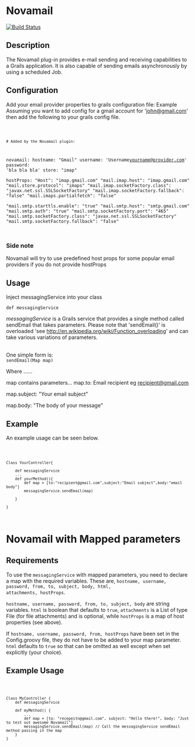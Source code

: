 Novamail
========

[![Build Status](https://travis-ci.org/Novadge/novamail.svg?branch=master)](https://travis-ci.org/Novadge/novamail)
<h2>Description</h2>

The Novamail plug-in provides e-mail sending and receiving capabilities to a Grails application. It is also capable of sending emails asynchronously by using a scheduled Job.

<h2>Configuration</h2>

Add your email provider properties to grails configuration file: Example
Assuming you want to add config for a gmail account for 'john@gmail.com' then add the following to your grails config file.

<code>

    # Added by the Novamail plugin:
novamail:
    hostname: "Gmail"
    username: 'Username<yourname@provider.com>'
    password: 'bla bla bla'
    store: "imap"    
    hostProps:
        "Host": "imap.gmail.com"
        "mail.imap.host": "imap.gmail.com"
        "mail.store.protocol": "imaps"
        "mail.imap.socketFactory.class": "javax.net.ssl.SSLSocketFactory"
        "mail.imap.socketFactory.fallback": "false"
        "mail.imaps.partialfetch": "false"        
        "mail.smtp.starttls.enable": "true"
        "mail.smtp.host": "smtp.gmail.com"
        "mail.smtp.auth": "true"
        "mail.smtp.socketFactory.port": "465"
        "mail.smtp.socketFactory.class": "javax.net.ssl.SSLSocketFactory"
        "mail.smtp.socketFactory.fallback": "false"


</code>

<h3>Side note </h3>
Novamail will try to use predefined host props for some popular email providers if you do not provide hostProps

<h2>Usage</h2>

Inject messagingService into your class

<code>def messagingService</code>

<em>messagingService</em> is a Grails service that provides a single method called sendEmail that takes parameters.
Please note that 'sendEmail()' is overloaded 'see http://en.wikipedia.org/wiki/Function_overloading' and can take various variations of parameters. 

<br/>
One simple form is:
<code>
sendEmail(Map map)
</code>

Where ......

map contains parameters...
map.to: Email recipient eg recipient@gmail.com

map.subject: "Your email subject"

map.body: "The body of your message"

<h2>Example</h2>

An example usage can be seen below.

<code>

    Class YourController{
     
        def messagingService
        ...
        def yourMethod(){
            def map = [to:"recipient@gmail.com",subject:"Email subject",body:"email body"]
            messagingService.sendEmail(map)
        
        }
    
    }

</code>


Novamail with Mapped parameters
==============================

<h2>Requirements</h2>

To use the <code>messagingService</code> with mapped parameters, you need to declare a 
map with the required variables. These are, <code>hostname, username, password, 
from, to, subject, body, html, attachments, hostProps</code>.
<br />
 
<code>hostname, username, password, from, to, subject, body</code> are string variables. 
<code>html</code> is boolean that defaults to <code>true</code>, 
<code>attachments</code> is a List of type File (for file attachments) and is optional, 
while <code>hostProps</code> is a map of host properties (see above). <br />

If <code>hostname, username, password, from, hostProps</code> have been set in the 
Config.groovy file, they do not have to be added to your map parameter. 
<code>html</code> defaults to <code>true</code> so that can be 
omitted as well except when set explicitly (your choice). <br />

<h2>Example Usage</h2>

<code>
    
    Class MyController {
        def messagingService
        
        def myMethod() {
            ...
            def map = [to: "recepeitn@gmail.com", subject: "Hello there!", body: "Just to test out awesome Novamail"]
            messagingService.sendEmail(map) // Call the messagingService sendEmail method passing in the map
        }
    }
    
</code>